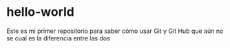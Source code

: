 # hello-world
Este es mi primer repositorio para saber cómo usar Git y Git Hub que aún no se cual es la diferencia entre las dos
